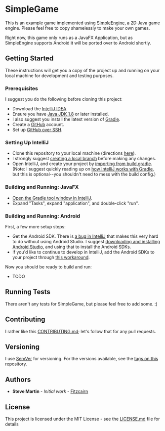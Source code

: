 # SimpleGame

This is an example game implemented using [SimpleEngine](https://github.com/fitzcairn/SimpleEngine), a 2D Java game engine.  Please feel free to copy shamelessly to make your own games.

Right now, this game only runs as a JavaFX Application, but as SimpleEngine supports Android it will be ported over to Android shortly.

## Getting Started

These instructions will get you a copy of the project up and running on your local machine for development and testing purposes.

### Prerequisites

I suggest you do the following before cloning this project:

* Download the [IntelliJ IDEA](https://www.jetbrains.com/idea/download).
* Ensure you have [Java JDK 1.8](http://www.oracle.com/technetwork/java/javase/downloads/index.html) or later installed.
* I also suggest you install the latest version of [Gradle](https://gradle.org/install/).
* Create a [GitHub](https://github.com/) account.
* Set up [GitHub over SSH](https://help.github.com/articles/connecting-to-github-with-ssh/).

### Setting Up IntelliJ

* Clone this repository to your local machine (directions [here](https://help.github.com/articles/cloning-a-repository/)).
* I strongly suggest [creating a local branch](https://git-scm.com/book/en/v2/Git-Branching-Basic-Branching-and-Merging) before making any changes.
* Open IntelliJ, and create your project by [importing from build.gradle](https://www.jetbrains.com/help/idea/gradle.html#gradle_import). (Note: I suggest quickly reading up on [how IntelliJ works with Gradle](https://www.jetbrains.com/help/idea/getting-started-with-gradle.html), but this is optional--you shouldn't need to mess with the build config.)

### Building and Running: JavaFX

* [Open the Gradle tool window in IntelliJ](https://www.jetbrains.com/help/idea/jetgradle-tool-window.html).
* Expand "Tasks", expand "application", and double-click "run".

### Building and Running: Android

First, a few more setup steps:

* Get the Android SDK.  There is [a bug in IntelliJ](https://youtrack.jetbrains.com/issue/IDEA-180999) that makes this very hard to do without using Android Studio.  I suggest [downloading and installing Android Studio](https://developer.android.com/studio/install?pkg=tools), and using that to install the Android SDKs.
* If you'd like to continue to develop in IntelliJ, add the Android SDKs to your project through [this workaround](https://stackoverflow.com/questions/45268254/how-do-i-install-the-standalone-android-sdk-and-then-add-it-to-intellij-idea-on/45268592#45268592).

Now you should be ready to build and run:

* TODO

## Running Tests

There aren't any tests for SimpleGame, but please feel free to add some. :)

## Contributing

I rather like this [CONTRIBUTING.md](https://gist.github.com/PurpleBooth/b24679402957c63ec426); let's follow that for any pull requests.

## Versioning

I use [SemVer](http://semver.org/) for versioning. For the versions available, see the [tags on this repository](https://github.com/fitzcairn/SimpleGame/tags).

## Authors

* **Steve Martin** - *Initial work* - [Fitzcairn](https://github.com/fitzcairn)

## License

This project is licensed under the MIT License - see the [LICENSE.md](LICENSE.md) file for details

